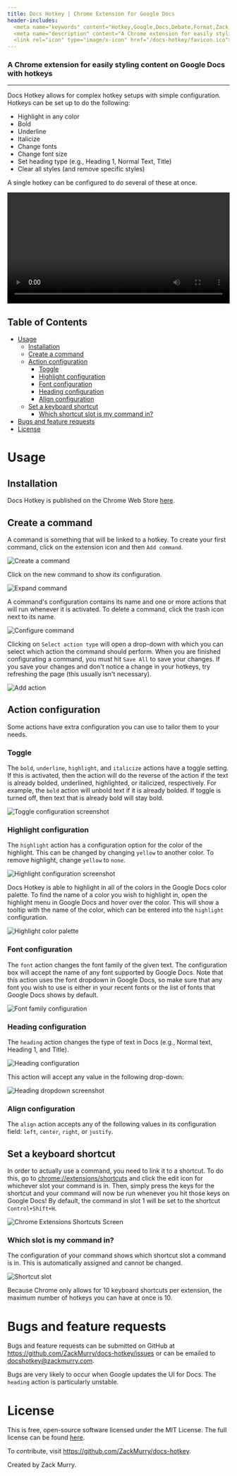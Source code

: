 ```yaml
---
title: Docs Hotkey | Chrome Extension for Google Docs
header-includes:
  <meta name="keywords" content="Hotkey,Google,Docs,Debate,Format,Zack,Murry,Chrome,Extension,Browser,Shortcut" /><meta >
  <meta name="description" content="A Chrome extension for easily styling content on Google Docs with hotkeys" />
  <link rel="icon" type="image/x-icon" href="/docs-hotkey/favicon.ico">
---
```


### A Chrome extension for easily styling content on Google Docs with hotkeys

---

Docs Hotkey allows for complex hotkey setups with simple configuration. Hotkeys can be set up to do the following:

- Highlight in any color
- Bold
- Underline
- Italicize
- Change fonts
- Change font size
- Set heading type (e.g., Heading 1, Normal Text, Title)
- Clear all styles (and remove specific styles)

A single hotkey can be configured to do several of these at once.

<video controls width="100%">
  <source src="https://user-images.githubusercontent.com/64462489/178075172-5f7ef0b2-1af4-4c0b-a1cb-ad9672e3d089.mp4" type="video/mp4" />
  Sorry, your browser doesn't support embedded videos.
</video>

## Table of Contents

- [Usage](#usage)
  - [Installation](#installation)
  - [Create a command](#create-a-command)
  - [Action configuration](#action-configuration)
    - [Toggle](#toggle)
    - [Highlight configuration](#highlight-configuration)
    - [Font configuration](#font-configuration)
    - [Heading configuration](#heading-configuration)
    - [Align configuration](#align-configuration)
  - [Set a keyboard shortcut](#set-a-keyboard-shortcut)
    - [Which shortcut slot is my command in?](#which-slot-is-my-command-in)
- [Bugs and feature requests](#bugs-and-feature-requests)
- [License](#license)

# Usage

## Installation

Docs Hotkey is published on the Chrome Web Store [here](https://chrome.google.com/webstore/detail/docs-hotkey/eafjegmepdcjogimhmjgppflbeioline).

## Create a command

A command is something that will be linked to a hotkey. To create your first command, click on the extension icon and then `Add command`.

![Create a command](docs/add_command.png)

Click on the new command to show its configuration.

![Expand command](docs/new_command.png)

A command's configuration contains its name and one or more actions that will run whenever it is activated. To delete a command, click the trash icon next to its name.

![Configure command](docs/configure_command.png)

Clicking on `Select action type` will open a drop-down with which you can select which action the command should perform. When you are finished configurating a command, you must hit `Save All` to save your changes. If you save your changes and don't notice a change in your hotkeys, try refreshing the page (this usually isn't necessary).

![Add action](docs/add_action.png)

## Action configuration

Some actions have extra configuration you can use to tailor them to your needs.

### Toggle

The `bold`, `underline`, `highlight`, and `italicize` actions have a toggle setting. If this is activated, then the action will do the reverse of the action if the text is already bolded, underlined, highlighted, or italicized, respectively. For example, the `bold` action will unbold text if it is already bolded. If toggle is turned off, then text that is already bold will stay bold.

![Toggle configuration screenshot](docs/action_toggle.png)

### Highlight configuration

The `highlight` action has a configuration option for the color of the highlight. This can be changed by changing `yellow` to another color. To remove highlight, change `yellow` to `none`.

![Highlight configuration screenshot](docs/highlight_configuration.png)

Docs Hotkey is able to highlight in all of the colors in the Google Docs color palette. To find the name of a color you wish to highlight in, open the highlight menu in Google Docs and hover over the color. This will show a tooltip with the name of the color, which can be entered into the `highlight` configuration.

![Highlight color palette](docs/highlight_palette.png)

### Font configuration

The `font` action changes the font family of the given text. The configuration box will accept the name of any font supported by Google Docs. Note that this action uses the font dropdown in Google Docs, so make sure that any font you wish to use is either in your recent fonts or the list of fonts that Google Docs shows by default.

![Font family configuration](docs/font_family.png)

### Heading configuration

The `heading` action changes the type of text in Docs (e.g., Normal text, Heading 1, and Title).

![Heading configuration](docs/heading.png)

This action will accept any value in the following drop-down:

![Heading dropdown screenshot](docs/heading_dropdown.png)

### Align configuration

The `align` action accepts any of the following values in its configuration field: `left`, `center`, `right`, or `justify`.

## Set a keyboard shortcut

In order to actually use a command, you need to link it to a shortcut. To do this, go to <chrome://extensions/shortcuts> and click the edit icon for whichever slot your command is in. Then, simply press the keys for the shortcut and your command will now be run whenever you hit those keys on Google Docs! By default, the command in slot 1 will be set to the shortcut `Control+Shift+H`.

![Chrome Extensions Shortcuts Screen](docs/chrome_shortcuts.png)

### Which slot is my command in?

The configuration of your command shows which shortcut slot a command is in. This is automatically assigned and cannot be changed.

![Shortcut slot](docs/shortcut_slot.png)

Because Chrome only allows for 10 keyboard shortcuts per extension, the maximum number of hotkeys you can have at once is 10.

# Bugs and feature requests

Bugs and feature requests can be submitted on GitHub at <https://github.com/ZackMurry/docs-hotkey/issues> or can be emailed to <docshotkey@zackmurry.com>.

Bugs are very likely to occur when Google updates the UI for Docs. The `heading` action is particularly unstable.

# License

This is free, open-source software licensed under the MIT License. The full license can be found [here](https://raw.githubusercontent.com/ZackMurry/docs-hotkey/main/LICENSE).

To contribute, visit <https://github.com/ZackMurry/docs-hotkey>.

Created by Zack Murry.
